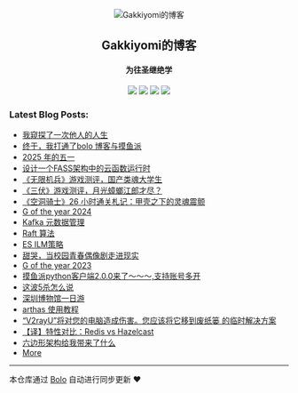 <p align="center"><img alt="Gakkiyomi的博客" src="https://raw.githubusercontent.com/adlered/bolo-solo/master/pic/bolo-circle.png"></p><h2 align="center">
Gakkiyomi的博客
</h2>

<h4 align="center">为往圣继绝学</h4>
<p align="center"><a title="Gakkiyomi的博客" target="_blank" href="https://github.com/gakkiyomi/bolo-blog"><img src="https://img.shields.io/github/last-commit/gakkiyomi/bolo-blog.svg?style=flat-square&color=FF9900"></a>
<a title="GitHub repo size in bytes" target="_blank" href="https://github.com/gakkiyomi/bolo-blog"><img src="https://img.shields.io/github/repo-size/gakkiyomi/bolo-blog.svg?style=flat-square"></a>
<a title="Bolo Version" target="_blank" href="https://github.com/adlered/bolo-solo"><img src="https://img.shields.io/badge/bolo-v2.6 稳定版-f1e05a.svg?style=flat-square&color=blueviolet"></a>
<a title="Hits" target="_blank" href="https://github.com/88250/hits"><img src="https://hits.b3log.org/gakkiyomi/bolo-blog.svg"></a></p>

### Latest Blog Posts:

* [我窥探了一次他人的人生](https://154.13.6.90/articles/2025/05/14/1747217650690.html)
* [终于，我打通了bolo 博客与摸鱼派](https://154.13.6.90/articles/2025/05/10/1746880638954.html)
* [2025 年的五一](https://154.13.6.90/articles/2025/05/05/1746450734691.html)
* [设计一个FASS架构中的云函数运行时](https://154.13.6.90/articles/2025/05/05/1746447839535.html)
* [《无限机兵》游戏测评，国产类魂大学生](https://154.13.6.90/articles/2025/03/30/1743331681769.html)
* [《三伏》游戏测评，月光蟑螂江郎才尽？](https://154.13.6.90/articles/2025/03/26/1742956490103.html)
* [《空洞骑士》26 小时通关札记：甲壳之下的灵魂震颤](https://154.13.6.90/articles/2025/03/17/1742199653297.html)
* [G of the year 2024](https://154.13.6.90/articles/2024/12/22/1734873233364.html)
* [Kafka 元数据管理](https://154.13.6.90/articles/2024/10/31/1730361467797.html)
* [Raft 算法](https://154.13.6.90/articles/2024/10/31/1730357196974.html)
* [ES ILM策略](https://154.13.6.90/articles/2024/10/30/1730263901140.html)
* [甜哭，当校园青春偶像剧走进现实](https://154.13.6.90/articles/2024/10/11/1728626641353.html)
* [G of the year 2023](https://154.13.6.90/articles/2023/12/31/1746620668648.html)
* [摸鱼派python客户端2.0.0来了～～～,支持账号多开](https://154.13.6.90/articles/2023/12/03/1701608571858.html)
* [这波5杀怎么说](https://154.13.6.90/articles/2023/09/07/1694052138860.html)
* [深圳博物馆一日游](https://154.13.6.90/articles/2023/07/23/1690087692482.html)
* [arthas 使用教程](https://154.13.6.90/articles/2023/07/21/1689919820060.html)
* [“V2rayU”将对您的电脑造成伤害。您应该将它移到废纸篓 的临时解决方案](https://154.13.6.90/articles/2023/07/07/1688712500541.html)
* [【译】特性对比：Redis vs Hazelcast](https://154.13.6.90/articles/2023/06/26/1687751087940.html)
* [六边形架构给我带来了什么](https://154.13.6.90/articles/2023/06/17/1686994408825.html)
* [More](https://154.13.6.90)



---

本仓库通过 [Bolo](https://github.com/bolo-blog/bolo-solo) 自动进行同步更新 ❤️ 